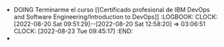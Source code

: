- DOING Terminarme el curso [[Certificado profesional de IBM DevOps and Software Engineering/Introduction to DevOps]]
  :LOGBOOK:
  CLOCK: [2022-08-20 Sat 09:51:29]--[2022-08-20 Sat 12:58:20] =>  03:06:51
  CLOCK: [2022-08-23 Tue 09:45:17]
  :END:
-